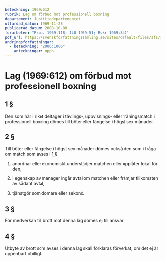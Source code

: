```yaml
---
beteckning: 1969:612
rubrik: Lag om förbud mot professionell boxning
departement: Justitiedepartementet
utfardad_datum: 1969-11-28
publicerad_datum: 2008-10-08
forarbeten: "Prop. 1969:118; 1LU 1969:51; Rskr 1969:344"
pdf_url: https://svenskforfattningssamling.se/sites/default/files/sfs/1969-11/SFS1969-612.pdf
andringsforfattningar:
  - beteckning: "2006:1006"
    anteckningar: upph.
---
```


# Lag (1969:612) om förbud mot professionell boxning

## 1 §

Den som här i riket deltager i tävlings-, uppvisnings- eller träningsmatch i professionell boxning dömes till böter eller fängelse i högst sex månader.

## 2 §

Till böter eller fängelse i högst sex månader dömes också den som i fråga om match som avses i [1 §](#1)

1. anordnar eller ekonomiskt understödjer matchen eller upplåter lokal för den,

2. i egenskap av manager ingår avtal om matchen eller främjar tillkomsten av sådant avtal,

3. tjänstgör som domare eller sekond.

## 3 §

För medverkan till brott mot denna lag dömes ej till ansvar.

## 4 §

Utbyte av brott som avses i denna lag skall förklaras förverkat, om det ej är uppenbart obilligt.